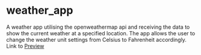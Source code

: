 # weather_app

A weather app utilising the openweathermap api and receiving the data to show the current weather at a specified location.
The app allows the user to change the weather unit settings from Celsius to Fahrenheit accordingly.
Link to <a href="https://dimejidj.github.io/weather_app/">Preview</a>
